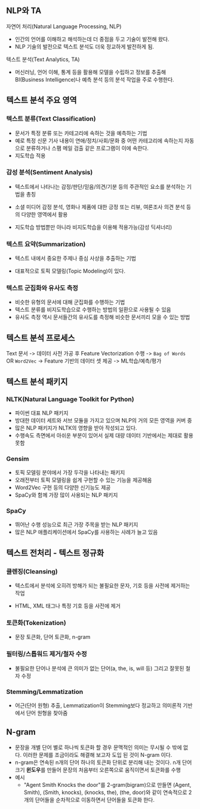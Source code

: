 ## NLP와 TA

자연어 처리(Natural Language Processing, NLP)

- 인간의 언어를 이해하고 해석하는데 더 중점을 두고 기술이 발전해 왔다.
- NLP 기술의 발전으로 텍스트 분석도 더욱 정교하게 발전하게 됨.



텍스트 분석(Text Analytics, TA)

- 머신러닝, 언어 이해, 통계 등을 활용해 모델을 수립하고 정보를 추출해 BI(Business Intelligence)나 예측 분석 등의 분석 작업을 주로 수행한다.



## 텍스트 분석 주요 영역

### 텍스트 분류(Text Classification)

- 문서가 특정 분류 또는 카테고리에 속하는 것을 예측하는 기법
- 예로 특정 신문 기사 내용이 연애/정치/사회/문화 중 어떤 카테고리에 속하는지 자동으로 분류하거나 스팸 메일 검출 같은 프로그램이 이에 속한다.
- 지도학습 적용



### 감성 분석(Sentiment Analysis)

- 텍스트에서 나타나는 감정/판단/믿음/의견/기분 등의 주관적인 요소를 분석하는 기법을 총칭

- 소셜 미디어 감정 분석, 영화나 제품에 대한 긍정 또는 리뷰, 여론조사 의견 분석 등의 다양한 영역에서 활용

- 지도학습 방법뿐만 아니라 비지도학습을 이용해 적용가능(감성 딕셔너리)



### 텍스트 요약(Summarization)

- 텍스트 내에서 중요한 주제나 중심 사상을 추출하는 기법

- 대표적으로 토픽 모델링(Topic Modeling)이 있다.



### 텍스트 군집화와 유사도 측정

- 비슷한 유형의 문서에 대해 군집화를 수행하는 기법
- 텍스트 분류를 비지도학습으로 수행하는 방법의 일환으로 사용될 수 있음
- 유사도 측정 역시 문서들간의 유사도를 측정해 비슷한 문서끼리 모을 수 있는 방법





## 텍스트 분석 프로세스

Text 문서 -> 데이터 사전 가공 후 Feature Vectorization 수행 -> `Bag of Words` OR `Word2Vec` -> Feature 기반의 데이터 셋 제공 -> ML학습/예측/평가



## 텍스트 분석 패키지

### NLTK(Natural Language Toolkit for Python)

- 파이썬 대표 NLP 패키지
- 방대한 데이터 세트와 서브 모듈을 가지고 있으며 NLP의 거의 모든 영역을 커버 중
- 많은 NLP 패키지가 NLTK의 영향을 받아 작성되고 있다.
- 수행속도 측면에서 아쉬운 부분이 있어서 실제 대량 데이터 기반에서는 제대로 활용 못함

### Gensim

- 토픽 모델링 분야에서 가장 두각을 나타내는 패키지
- 오래전부터 토픽 모델링을 쉽게 구현할 수 있는 기능을 제공해옴
- Word2Vec 구현 등의 다양한 신기능도 제공
- SpaCy와 함께 가장 많이 사용되는 NLP 패키지

### SpaCy

- 뛰어난 수행 성능으로 최근 가장 주목을 받는 NLP 패키지
- 많은 NLP 애플리케이션에서 SpaCy를 사용하는 사례가 늘고 있음



## 텍스트 전처리 - 텍스트 정규화

### 클렌징(Cleansing)

- 텍스트에서 분석에 오히려 방해가 되는 불필요한 문자, 기호 등을 사전에 제거하는 작업

- HTML, XML 태그나 특정 기호 등을 사전에 제거

### 토큰화(Tokenization)

- 문장 토큰화, 단어 토큰화, n-gram

### 필터링/스톱워드 제거/철자 수정

- 불필요한 단어나 분석에 큰 의미가 없는 단어(a, the, is, will 등) 그리고 잘못된 철자 수정

### Stemming/Lemmatization

- 어근(단어 원형) 추출, Lemmatization이 Stemming보다 정교하고 의미론적 기반에서 단어 원형을 찾아줌





## N-gram

- 문장을 개별 단어 별로 하나씩 토큰화 할 경우 문맥적인 의미는 무시될 수 밖에 없다. 이러한 문제를 조금이라도 해결해 보고자 도입 된 것이 N-gram 이다.
- n-gram은 연속된 n개의 단어 하나의 토큰화 단위로 분리해 내는 것이다. n개 단어 크기 **윈도우**를 만들어 문장의 처음부터 오른쪽으로 움직이면서 토큰화를 수행
- 예시
  - "Agent Smith Knocks the door"를 2-gram(bigram)으로 만들면 (Agent, Smith), (Smith, knocks), (knocks, the), (the, door)와 같이 연속적으로 2개의 단어들을 순차적으로 이동하면서 단어들을 토큰화 한다.

